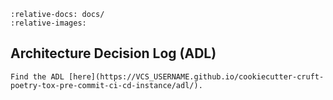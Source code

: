 ```{include} akm/index.md
:relative-docs: docs/
:relative-images:
```

Architecture Decision Log (ADL)
----
```{note}
Find the ADL [here](https://VCS_USERNAME.github.io/cookiecutter-cruft-poetry-tox-pre-commit-ci-cd-instance/adl/).
```
